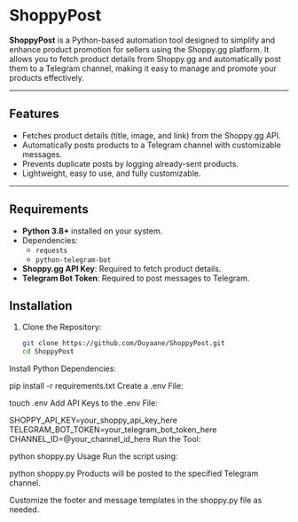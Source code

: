 # ShoppyPost

**ShoppyPost** is a Python-based automation tool designed to simplify and enhance product promotion for sellers using the Shoppy.gg platform. It allows you to fetch product details from Shoppy.gg and automatically post them to a Telegram channel, making it easy to manage and promote your products effectively.

---

## Features

- Fetches product details (title, image, and link) from the Shoppy.gg API.
- Automatically posts products to a Telegram channel with customizable messages.
- Prevents duplicate posts by logging already-sent products.
- Lightweight, easy to use, and fully customizable.

---

## Requirements

- **Python 3.8+** installed on your system.
- Dependencies:
  - `requests`
  - `python-telegram-bot`
- **Shoppy.gg API Key**: Required to fetch product details.
- **Telegram Bot Token**: Required to post messages to Telegram.

## Installation

1. Clone the Repository:
   ```bash
   git clone https://github.com/Duyaane/ShoppyPost.git
   cd ShoppyPost
Install Python Dependencies:

pip install -r requirements.txt
Create a .env File:

touch .env
Add API Keys to the .env File:

SHOPPY_API_KEY=your_shoppy_api_key_here
TELEGRAM_BOT_TOKEN=your_telegram_bot_token_here
CHANNEL_ID=@your_channel_id_here
Run the Tool:

python shoppy.py
Usage
Run the script using:

python shoppy.py
Products will be posted to the specified Telegram channel.

Customize the footer and message templates in the shoppy.py file as needed.
